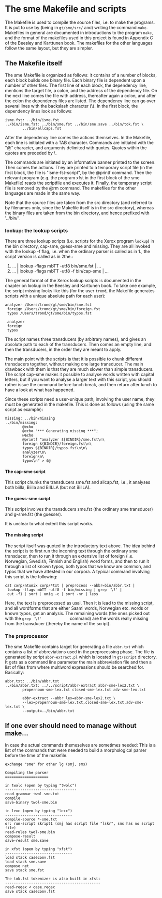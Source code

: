 The sme Makefile and scripts
============================

The Makefile is used to compile the source files, i.e. to make the
programs. It is put to use by (being in `gt/sme/src/` and) writing the
command `make`. Makefiles in general are documented in introductions to
the program `make`, and the format of the makefiles used in this project
is found in Appendix C of the Beesley and Karttunen book. The makefiles
for the other languages follow the same layout, but they are simpler.

The Makefile itself
-------------------

The sme Makefile is organized as follows: It contains of a number of
blocks, each block builds one binary file. Each binary file is dependent
upon a number of other files. The first line of each block, the
dependency line, mentions the target file, a colon, and the address of
the dependency file. On the next line comes the file with address,
thereafter again a colon, and after the colon the dependency files are
listed. The dependency line can go over several lines with the backslash
character (\\). In the first block, the dependency lines look as
follows:

    isme.fst: ../bin/isme.fst
    ../bin/isme.fst: ../bin/sme.fst ../bin/sme.save ../bin/tok.fst \
            ../bin/allcaps.fst

After the dependency line comes the actions themselves. In the Makefile,
each line is initiated with a TAB character. Commands are initiated with
the "@" character, and arguments delimited with quotes. Quotes within
the quotes are preceded by \\.

The commands are initiated by an informative banner printed to the
screen. Then comes the actions. They are printed to a temporary script
file (in the first block, the file is "isme-fst-script", by the @printf
command. Then the relevant program (e.g. the program xfst in the first
block of the sme Makefile) reads the scriptfile and executes it.
Finally, the temporary script file is removed by the @rm command. The
makefiles for the other languages are made in the same way.

Note that the source files are taken from the src directory (and
referred to by filenames only, since the Makefile itself is in the src
directory), whereas the binary files are taken from the bin directory,
and hence prefixed with '../bin/'.

### lookup: the lookup scripts

There are three lookup scripts (i.e. scripts for the Xerox program
`lookup`) in the bin directory, cap-sme, guess-sme and missing. They are
all invoked with the lookup -f flag, i.e. when the ordinary parser is
called as in 1., the script version is called as in 2the.:

1.  ... \| lookup -flags mbTT -utf8 bin/sme.fst \| ...
2.  ... \| lookup -flags mbTT -utf8 -f bin/cap-sme \| ...

The general format of the Xerox lookup scripts is documented in the
chapter on lookup in the Beesley and Karttunen book. To take one
example, the script missing looks like this (for the user `trond`, the
Makefile generates scripts with a unique absolute path for each user):

    analyzer /Users/trond/gt/sme/bin/sme.fst
     foreign /Users/trond/gt/sme/bin/foreign.fst
     typos /Users/trond/gt/sme/bin/typos.fst

     analyzer
     foreign
     typos

The script names three transducers (by arbitrary names), and gives an
absolute path to each of the transducers. Then comes an empty line, and
then the transducers, in the order they are meant to apply.

The main point with the scripts is that it is possible to chunk
different transducers together, without making one large transducer. The
main drawback with them is that they are much slower than simple
transducers. The script cap-sme makes it possible to analyse words
written with capital letters, but if you want to analyse a larger text
with this script, you should rather issue the command before lunch
break, and then return after lunch to have a look at what has happened.

Since these scripts need a user-unique path, involving the user name,
they must be generated in the makefile. This is done as follows (using
the same script as example):

    missing: ../bin/missing
    ../bin/missing:
            @echo
            @echo "*** Generating missing ***";
            @echo
            @printf "analyzer ${BINDIR}/sme.fst\n\                                                                                             
            foreign ${BINDIR}/foreign.fst\n\                                                                                                   
            typos ${BINDIR}/typos.fst\n\n\                                                                                                     
            analyzer\n\                                                                                                                        
            foreign\n\                                                                                                                         
            typos\n" > $@

#### The cap-sme script

This script chunks the transducers sme.fst and allcap.fst, i.e., it
analyses both biilla, Biilla and BIILLA (but not BiilLA).

#### The guess-sme script

This script involves the transducers sme.fst (the ordinary sme
transducer) and g-sme.fst (the guesser).

It is unclear to what extent this script works.

#### The missing script

The script itself was quoted in the introductory text above. The idea
behind the script is to first run the incoming text through the ordinary
sme transducer, then to run it through an extensive list of foreign
(i.e. Norwegian, Swedish, Finnish and English) word forms, and then to
run it through a list of known typos, both typos that we know are
common, and typos that we have attested in our corpora. A typical
command involving this script is the following:

    cat corp/ntunix corp/*txt | preprocess --abbr=bin/abbr.txt | 
     lookup -flags mbTT -utf8 -f bin/missing | grep '\?' | 
     cut -f1 | sort | uniq -c | sort -nr | less

Here, the text is preprocessed as usal. Then it is lead to the missing
script, and all wordforms that are either Saami words, Norwegian etc.
words or known typos, get an analysis. The remaining words (the ones
picked out with the `grep '\?'             `command) are the words
really missing from the transducer (thereby the name of the script).

### The preprocessor

The sme Makefile contains target for generating a file `abbr.txt` which
contains a list of abbreviations used in the preprocessing phase. The
file is generated by script `abbr-extract.pl` which is located in
`gt/script` directory. It gets as a command line parameter the main
abbreviation file and then a list of files from where multiword
expressions should be searched for. Basically:

    abbr.txt: ../bin/abbr.txt
    ../bin/abbr.txt: ../../script/abbr-extract abbr-sme-lex2.txt \
            propernoun-sme-lex.txt closed-sme-lex.txt adv-sme-lex.txt

            abbr-extract --abbr_lex=abbr-sme-lex2.txt \
            --lex=propernoun-sme-lex.txt,closed-sme-lex.txt,adv-sme-lex.txt \
            --output=../bin/abbr.txt

If one ever should need to manage without make...
-------------------------------------------------

In case the actual commands themeselves are sometimes needed: This is a
list of the commands that were needed to build a morphological parser
before the time of the makefile.

    exchange "sme" for other lg (smj, sms)

    Compiling the parser
    ====================

    in twolc (open by typing "twolc")
    ---------------------------------
    read-grammar twol-sme.txt
    compile
    save-binary twol-sme.bin

    in lexc (open by typing "lexc")
    -------------------------------
    compile-source *-sme.txt
    or: run-script skript1 (smj has script file "lskr", sms has no script file)
    read-rules twol-sme.bin
    compose-result
    save-result sme.save

    in xfst (open by typing "xfst")
    -------------------------------
    load stack caseconv.fst
    load stack sme.save
    compose net
    save stack sme.fst

    The tok.fst tokenizer is also built in xfst:
    --------------------------------------------
    read-regex < case.regex
    save stack caseconv.fst
